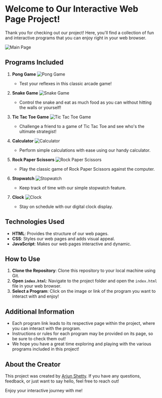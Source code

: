 # Welcome to Our Interactive Web Page Project!

Thank you for checking out our project! Here, you'll find a collection of fun and interactive programs that you can enjoy right in your web browser.

![Main Page](basic/images/main.png)

## Programs Included

1. **Pong Game**
   ![Pong Game](basic/images/pong.png)
   - Test your reflexes in this classic arcade game!

2. **Snake Game**
   ![Snake Game](basic/images/snake.png)
   - Control the snake and eat as much food as you can without hitting the walls or yourself!

3. **Tic Tac Toe Game**
   ![Tic Tac Toe Game](basic/images/ttt.png)
   - Challenge a friend to a game of Tic Tac Toe and see who's the ultimate strategist!

4. **Calculator**
   ![Calculator](basic/images/calc.png)
   - Perform simple calculations with ease using our handy calculator.

5. **Rock Paper Scissors**
   ![Rock Paper Scissors](basic/images/scissors.png)
   - Play the classic game of Rock Paper Scissors against the computer.

6. **Stopwatch**
   ![Stopwatch](basic/images/stopwatch.png)
   - Keep track of time with our simple stopwatch feature.

7. **Clock**
   ![Clock](basic/images/clock.png)
   - Stay on schedule with our digital clock display.

## Technologies Used

- **HTML**: Provides the structure of our web pages.
- **CSS**: Styles our web pages and adds visual appeal.
- **JavaScript**: Makes our web pages interactive and dynamic.

## How to Use

1. **Clone the Repository**: Clone this repository to your local machine using Git.
2. **Open `index.html`**: Navigate to the project folder and open the `index.html` file in your web browser.
3. **Select a Program**: Click on the image or link of the program you want to interact with and enjoy!

## Additional Information

- Each program link leads to its respective page within the project, where you can interact with the program.
- Instructions or rules for each program may be provided on its page, so be sure to check them out!
- We hope you have a great time exploring and playing with the various programs included in this project!

## About the Creator

This project was  created by [Arjun Shetty](https://www.github.com/shettyarjun). If you have any questions, feedback, or just want to say hello, feel free to reach out!

Enjoy your interactive journey with me!
